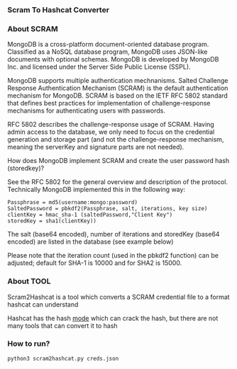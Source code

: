 <h3> Scram To Hashcat Converter </h3>

### About SCRAM

MongoDB is a cross-platform document-oriented database program. Classified as a NoSQL database program, MongoDB uses JSON-like documents with optional schemas. MongoDB is developed by MongoDB Inc. and licensed under the Server Side Public License (SSPL).

MongoDB supports multiple authentication mechnanisms. Salted Challenge Response Authentication Mechanism (SCRAM) is the default authentication mechanism for MongoDB. SCRAM is based on the IETF RFC 5802 standard that defines best practices for implementation of challenge-response mechanisms for authenticating users with passwords.

RFC 5802 describes the challenge-response usage of SCRAM. Having admin access to the database, we only need to focus on the credential generation and storage part (and not the challenge-response mechanism, meaning the serverKey and signature parts are not needed). 

How does MongoDB implement SCRAM and create the user password hash (storedkey)?

See the RFC 5802 for the general overview and description of the protocol. Technically MongoDB implemented this in the following way:

    Passphrase = md5(username:mongo:password)
    SaltedPassword = pbkdf2(Passphrase, salt, iterations, key size)
    clientKey = hmac_sha-1 (saltedPassword,"Client Key")
    storedKey = sha1(clientKey))

The salt (base64 encoded), number of iterations and storedKey (base64 encoded) are listed in the database (see example below)

Please note that the iteration count (used in the pbkdf2 function) can be adjusted; default for SHA-1 is 10000 and for SHA2 is 15000. 

### About TOOL

Scram2Hashcat is a tool which converts a SCRAM credential file to a format hashcat can understand

Hashcat has the hash [mode](https://hashcat.net/wiki/doku.php?id=example_hashes) which can crack the hash, but there are not many tools that can convert it to hash

### How to run?

```
python3 scram2hashcat.py creds.json
```




























